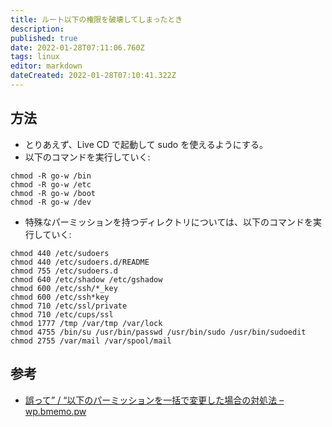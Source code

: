 ```yaml
---
title: ルート以下の権限を破壊してしまったとき
description: 
published: true
date: 2022-01-28T07:11:06.760Z
tags: linux
editor: markdown
dateCreated: 2022-01-28T07:10:41.322Z
---
```


## 方法
* とりあえず、Live CD で起動して sudo を使えるようにする。
* 以下のコマンドを実行していく:
```
chmod -R go-w /bin
chmod -R go-w /etc
chmod -R go-w /boot
chmod -R go-w /dev
```
* 特殊なパーミッションを持つディレクトリについては、以下のコマンドを実行していく:
```
chmod 440 /etc/sudoers
chmod 440 /etc/sudoers.d/README
chmod 755 /etc/sudoers.d
chmod 640 /etc/shadow /etc/gshadow
chmod 600 /etc/ssh/*_key
chmod 600 /etc/ssh*key
chmod 710 /etc/ssl/private
chmod 710 /etc/cups/ssl
chmod 1777 /tmp /var/tmp /var/lock
chmod 4755 /bin/su /usr/bin/passwd /usr/bin/sudo /usr/bin/sudoedit
chmod 2755 /var/mail /var/spool/mail
```

## 参考
* [誤って” / “以下のパーミッションを一括で変更した場合の対処法 – wp.bmemo.pw](https://wp.bmemo.pw/759)